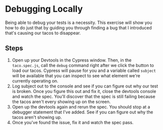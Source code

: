 # Debugging Locally

Being able to debug your tests is a necessity. This exercise will show you how to do just that by guiding you through finding a bug that I introduced that's causing our tacos to disappear.

## Steps

1. Open up your Devtools in the Cypress window. Then, in the `taco.spec.js`, call the `debug` command right after we click the button to load our tacos. Cypress will pause for you and a variable called `subject` will be available that you can inspect to see what element we're currently operating on.
2. Log subject out to the console and see if you can figure out why our test is broken. Once you figure this out and fix it, close the devtools console and watch the spec. You'll discover that the spec is still failing because the tacos aren't every showing up on the screen.
3. Open up the devtools again and rerun the spec. You should stop at a debugger statement that I've added. See if you can figure out why the tacos aren't showing up.
4. Once you've found the issue, fix it and watch the spec pass.
